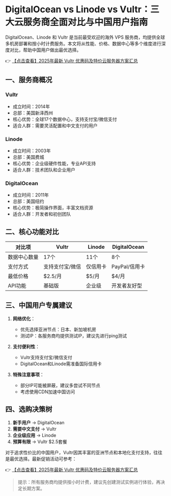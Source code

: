 # DigitalOcean vs Linode vs Vultr：三大云服务商全面对比与中国用户指南

DigitalOcean、Linode 和 Vultr 是当前最受欢迎的海外 VPS 服务商，均提供全球多机房部署和按小时计费服务。本文将从性能、价格、数据中心等多个维度进行深度对比，帮助中国用户做出最优选择。

👉 [【点击查看】2025年最新 Vultr 优惠码及特价云服务器方案汇总](https://bit.ly/VuLtr)

## 一、服务商概况

### Vultr
- 成立时间：2014年
- 总部：美国新泽西州
- 核心优势：全球17个数据中心，支持支付宝/微信支付
- 适合人群：需要灵活配置和中文支付的用户

### Linode
- 成立时间：2003年
- 总部：美国费城
- 核心优势：企业级硬件性能，专业API支持
- 适合人群：技术团队和企业用户

### DigitalOcean
- 成立时间：2011年
- 总部：美国纽约
- 核心优势：极简操作界面，丰富文档资源
- 适合人群：开发者和初创团队

## 二、核心功能对比

| 对比项       | Vultr          | Linode       | DigitalOcean |
|------------|---------------|-------------|-------------|
| 数据中心数量 | 17个          | 11个        | 8个         |
| 支付方式    | 支持支付宝/微信 | 仅信用卡     | PayPal/信用卡 |
| 最低价格    | $2.5/月       | $5/月       | $4/月       |
| API功能     | 基础版        | 企业级       | 开发者友好型 |

## 三、中国用户专属建议

1. **网络优化**：
   - 优先选择亚洲节点：日本、新加坡机房
   - 测试IP：各服务商均提供测试IP，建议先进行ping测试

2. **支付便利性**：
   - Vultr支持支付宝/微信支付
   - DigitalOcean和Linode需准备国际信用卡

3. **特殊注意事项**：
   - 部分IP可能被屏蔽，建议多尝试不同节点
   - 考虑使用CDN加速中国访问

## 四、选购决策树

1. **新手用户** → DigitalOcean
2. **需要中文支付** → Vultr
3. **企业级应用** → Linode
4. **预算有限** → Vultr $2.5套餐

对于追求性价比的中国用户，Vultr因其丰富的亚洲节点和本地化支付支持，往往是最优选择。最新促销活动可参考：

👉 [【点击查看】2025年最新 Vultr 优惠码及特价云服务器方案汇总](https://bit.ly/VuLtr)

> 提示：所有服务商均提供按小时计费，建议先创建测试实例进行体验，再决定长期方案。